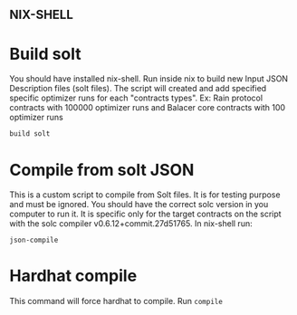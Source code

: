 ## NIX-SHELL

# Build solt
You should have installed nix-shell. Run inside nix to build new Input JSON Description files (solt files). 
The script will created and add specified specific optimizer runs for each "contracts types". Ex: Rain protocol contracts with 100000 optimizer runs and Balacer core contracts with 100 optimizer runs
```shell
build solt
```

# Compile from solt JSON
This is a custom script to compile from Solt files. It is for testing purpose and must be ignored. You should have the correct solc version in you computer to run it. It is specific only for the target contracts on the script with the solc compiler v0.6.12+commit.27d51765. In nix-shell run:
```shel
json-compile
```
# Hardhat compile
This command will force hardhat to compile. Run `compile`
